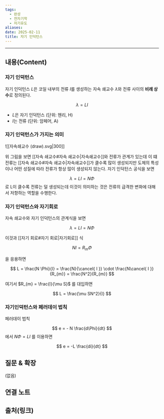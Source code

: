 ```yaml
---
tags:
  - 완성
  - 전자기학
  - 자기유도
aliases: 
date: 2025-02-11
title: 자기 인덕턴스
---
```


---

## 내용(Content)

### 자기 인덕턴스

자기 인덕턴스 $L$은 코일 내부의 전류 $I$를 생성하는 자속 쇄교수 $\lambda$와 전류 사이의 **비례 상수**로 정의된다.

$$
\lambda = L I
$$

- $L$은 자기 인덕턴스 (단위: 헨리, H)
- $I$는 전류 (단위: 암페어, A)

### 자기 인덕턴스가 가지는 의미

![[자속쇄교수 (draw).svg|300]]

위 그림을 보면 [[자속 쇄교수#자속 쇄교수|자속쇄교수]]와 전류가 관계가 있는데 이 떄 전류는 [[자속 쇄교수#자속 쇄교수|자속쇄교수]]가 클수록 많이 생성되지만 도체의 특성이나 어떤 성질에 따라 전류가 항상 많이 생성되지 않는다. 자기 인덕턴스 공식을 보면

$$
\lambda = L I = N \Phi
$$
로 L이 클수록 전류는 덜 생성되는데 이것이 의미하는 것은 전류의 급격한 변화에 대해서 저항하는 역할을 수행한다.

### 자기 인덕턴스와 자기회로

자속 쇄교수와 자기 인덕턴스의 관계식을 보면

$$
\lambda = L I = N \Phi
$$

이것과 [[자기 회로#자기 회로|자기회로]] 식

$$
N I = R_{m} \Phi
$$

을 응용하면

$$
L = \frac{N \Phi}{I} = \frac{N}{\cancel{ I }} \cdot  \frac{N\cancel{ I }}{R_{m}} = \frac{N^2}{R_{m}}
$$

여기서 $R_{m} = \frac{l}{\mu S}$ 를 대입하면

$$
L = \frac{\mu SN^2}{l}
$$

### 자기인덕턴스와 페러데이 법칙

페러데이 법칙

$$
e = - N \frac{d\Phi}{dt}
$$
에서 $N\Phi = LI$ 를 이용하면

$$
e = -L \frac{di}{dt}
$$



## 질문 & 확장

(없음)

## 연결 노트

## 출처(링크)





